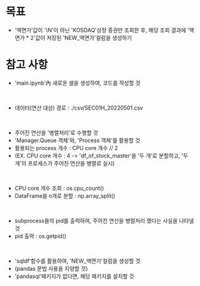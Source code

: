 # 목표

- '액면가'값이 '\N'이 아닌 'KOSDAQ'상장 증권만 조회한 후, 해당 조회 결과에 '액면가 * 2'값이 저장된 'NEW_액면가'컬럼을 생성하기 

# 참고 사항

- 'main.ipynb'內 새로운 셀을 생성하여, 코드를 작성할 것
<br>

- 데이터(연산 대상) 경로 : ./csv/SEC01H_20220501.csv
<br>

- 주어진 연산을 '병렬처리'로 수행할 것
- 'Manager.Queue 객체'와, 'Process 객체'를 활용할 것
- 활용되는 process 개수 : CPU core 개수 // 2
- (EX. CPU core 개수 : 4 -> 'df_of_stock_master'을 '두 개'로 분할하고, '두 개'의 프로세스가 주어진 연산을 병렬로 실시)
<br>

- CPU core 개수 조회 : os.cpu_count()
- DataFrame을 n개로 분할 : np.array_split()
<br>

- subprocess들의 pid를 출력하여, 주어진 연산을 병렬처리 했다는 사실을 나타낼 것
- pid 출력 : os.getpid()
<br>

- 'sqldf'함수를 활용하여, 'NEW_액면가'컬럼을 생성할 것
- (pandas 문법 사용을 지양할 것)
- 'pandasql'패키지가 없다면, 해당 패키지를 설치할 것
